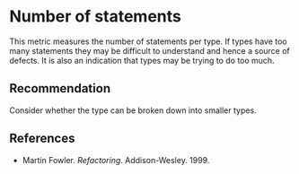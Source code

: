 # Number of statements
This metric measures the number of statements per type. If types have too many statements they may be difficult to understand and hence a source of defects. It is also an indication that types may be trying to do too much.


## Recommendation
Consider whether the type can be broken down into smaller types.


## References
* Martin Fowler. *Refactoring*. Addison-Wesley. 1999.
